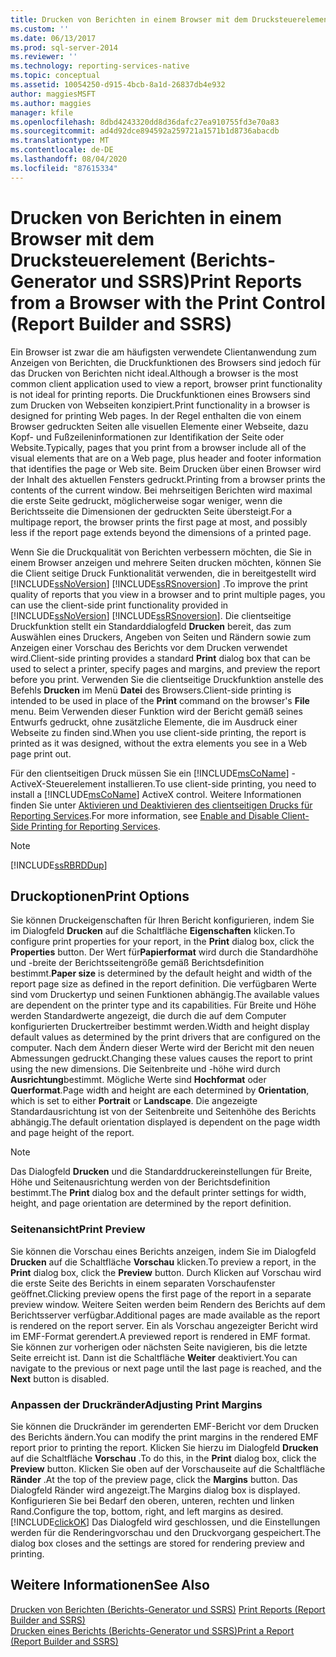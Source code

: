 ```yaml
---
title: Drucken von Berichten in einem Browser mit dem Drucksteuerelement (Berichts-Generator und SSRS) | Microsoft-Dokumentation
ms.custom: ''
ms.date: 06/13/2017
ms.prod: sql-server-2014
ms.reviewer: ''
ms.technology: reporting-services-native
ms.topic: conceptual
ms.assetid: 10054250-d915-4bcb-8a1d-26837db4e932
author: maggiesMSFT
ms.author: maggies
manager: kfile
ms.openlocfilehash: 8dbd4243320dd8d36dafc27ea910755fd3e70a83
ms.sourcegitcommit: ad4d92dce894592a259721a1571b1d8736abacdb
ms.translationtype: MT
ms.contentlocale: de-DE
ms.lasthandoff: 08/04/2020
ms.locfileid: "87615334"
---
```

# <a name="print-reports-from-a-browser-with-the-print-control-report-builder-and-ssrs"></a><span data-ttu-id="bec3b-102">Drucken von Berichten in einem Browser mit dem Drucksteuerelement (Berichts-Generator und SSRS)</span><span class="sxs-lookup"><span data-stu-id="bec3b-102">Print Reports from a Browser with the Print Control (Report Builder and SSRS)</span></span>
  <span data-ttu-id="bec3b-103">Ein Browser ist zwar die am häufigsten verwendete Clientanwendung zum Anzeigen von Berichten, die Druckfunktionen des Browsers sind jedoch für das Drucken von Berichten nicht ideal.</span><span class="sxs-lookup"><span data-stu-id="bec3b-103">Although a browser is the most common client application used to view a report, browser print functionality is not ideal for printing reports.</span></span> <span data-ttu-id="bec3b-104">Die Druckfunktionen eines Browsers sind zum Drucken von Webseiten konzipiert.</span><span class="sxs-lookup"><span data-stu-id="bec3b-104">Print functionality in a browser is designed for printing Web pages.</span></span> <span data-ttu-id="bec3b-105">In der Regel enthalten die von einem Browser gedruckten Seiten alle visuellen Elemente einer Webseite, dazu Kopf- und Fußzeileninformationen zur Identifikation der Seite oder Website.</span><span class="sxs-lookup"><span data-stu-id="bec3b-105">Typically, pages that you print from a browser include all of the visual elements that are on a Web page, plus header and footer information that identifies the page or Web site.</span></span> <span data-ttu-id="bec3b-106">Beim Drucken über einen Browser wird der Inhalt des aktuellen Fensters gedruckt.</span><span class="sxs-lookup"><span data-stu-id="bec3b-106">Printing from a browser prints the contents of the current window.</span></span> <span data-ttu-id="bec3b-107">Bei mehrseitigen Berichten wird maximal die erste Seite gedruckt, möglicherweise sogar weniger, wenn die Berichtsseite die Dimensionen der gedruckten Seite übersteigt.</span><span class="sxs-lookup"><span data-stu-id="bec3b-107">For a multipage report, the browser prints the first page at most, and possibly less if the report page extends beyond the dimensions of a printed page.</span></span>  
  
 <span data-ttu-id="bec3b-108">Wenn Sie die Druckqualität von Berichten verbessern möchten, die Sie in einem Browser anzeigen und mehrere Seiten drucken möchten, können Sie die Client seitige Druck Funktionalität verwenden, die in bereitgestellt wird [!INCLUDE[ssNoVersion](../../includes/ssnoversion-md.md)] [!INCLUDE[ssRSnoversion](../../includes/ssrsnoversion-md.md)] .</span><span class="sxs-lookup"><span data-stu-id="bec3b-108">To improve the print quality of reports that you view in a browser and to print multiple pages, you can use the client-side print functionality provided in [!INCLUDE[ssNoVersion](../../includes/ssnoversion-md.md)] [!INCLUDE[ssRSnoversion](../../includes/ssrsnoversion-md.md)].</span></span> <span data-ttu-id="bec3b-109">Die clientseitige Druckfunktion stellt ein Standarddialogfeld **Drucken** bereit, das zum Auswählen eines Druckers, Angeben von Seiten und Rändern sowie zum Anzeigen einer Vorschau des Berichts vor dem Drucken verwendet wird.</span><span class="sxs-lookup"><span data-stu-id="bec3b-109">Client-side printing provides a standard **Print** dialog box that can be used to select a printer, specify pages and margins, and preview the report before you print.</span></span> <span data-ttu-id="bec3b-110">Verwenden Sie die clientseitige Druckfunktion anstelle des Befehls **Drucken** im Menü **Datei** des Browsers.</span><span class="sxs-lookup"><span data-stu-id="bec3b-110">Client-side printing is intended to be used in place of the **Print** command on the browser's **File** menu.</span></span> <span data-ttu-id="bec3b-111">Beim Verwenden dieser Funktion wird der Bericht gemäß seines Entwurfs gedruckt, ohne zusätzliche Elemente, die im Ausdruck einer Webseite zu finden sind.</span><span class="sxs-lookup"><span data-stu-id="bec3b-111">When you use client-side printing, the report is printed as it was designed, without the extra elements you see in a Web page print out.</span></span>  
  
 <span data-ttu-id="bec3b-112">Für den clientseitigen Druck müssen Sie ein [!INCLUDE[msCoName](../../includes/msconame-md.md)] -ActiveX-Steuerelement installieren.</span><span class="sxs-lookup"><span data-stu-id="bec3b-112">To use client-side printing, you need to install a [!INCLUDE[msCoName](../../includes/msconame-md.md)] ActiveX control.</span></span> <span data-ttu-id="bec3b-113">Weitere Informationen finden Sie unter [Aktivieren und Deaktivieren des clientseitigen Drucks für Reporting Services](../report-server/enable-and-disable-client-side-printing-for-reporting-services.md).</span><span class="sxs-lookup"><span data-stu-id="bec3b-113">For more information, see [Enable and Disable Client-Side Printing for Reporting Services](../report-server/enable-and-disable-client-side-printing-for-reporting-services.md).</span></span>  
  
> [!NOTE]  
>  [!INCLUDE[ssRBRDDup](../../includes/ssrbrddup-md.md)]  
  
## <a name="print-options"></a><span data-ttu-id="bec3b-114">Druckoptionen</span><span class="sxs-lookup"><span data-stu-id="bec3b-114">Print Options</span></span>  
 <span data-ttu-id="bec3b-115">Sie können Druckeigenschaften für Ihren Bericht konfigurieren, indem Sie im Dialogfeld **Drucken** auf die Schaltfläche **Eigenschaften** klicken.</span><span class="sxs-lookup"><span data-stu-id="bec3b-115">To configure print properties for your report, in the **Print** dialog box, click the **Properties** button.</span></span> <span data-ttu-id="bec3b-116">Der Wert für**Papierformat** wird durch die Standardhöhe und -breite der Berichtsseitengröße gemäß Berichtsdefinition bestimmt.</span><span class="sxs-lookup"><span data-stu-id="bec3b-116">**Paper size** is determined by the default height and width of the report page size as defined in the report definition.</span></span> <span data-ttu-id="bec3b-117">Die verfügbaren Werte sind vom Druckertyp und seinen Funktionen abhängig.</span><span class="sxs-lookup"><span data-stu-id="bec3b-117">The available values are dependent on the printer type and its capabilities.</span></span> <span data-ttu-id="bec3b-118">Für Breite und Höhe werden Standardwerte angezeigt, die durch die auf dem Computer konfigurierten Druckertreiber bestimmt werden.</span><span class="sxs-lookup"><span data-stu-id="bec3b-118">Width and height display default values as determined by the print drivers that are configured on the computer.</span></span> <span data-ttu-id="bec3b-119">Nach dem Ändern dieser Werte wird der Bericht mit den neuen Abmessungen gedruckt.</span><span class="sxs-lookup"><span data-stu-id="bec3b-119">Changing these values causes the report to print using the new dimensions.</span></span> <span data-ttu-id="bec3b-120">Die Seitenbreite und -höhe wird durch **Ausrichtung**bestimmt. Mögliche Werte sind **Hochformat** oder **Querformat**.</span><span class="sxs-lookup"><span data-stu-id="bec3b-120">Page width and height are each determined by **Orientation**, which is set to either **Portrait** or **Landscape**.</span></span> <span data-ttu-id="bec3b-121">Die angezeigte Standardausrichtung ist von der Seitenbreite und Seitenhöhe des Berichts abhängig.</span><span class="sxs-lookup"><span data-stu-id="bec3b-121">The default orientation displayed is dependent on the page width and page height of the report.</span></span>  
  
> [!NOTE]  
>  <span data-ttu-id="bec3b-122"> Das Dialogfeld **Drucken** und die Standarddruckereinstellungen für Breite, Höhe und Seitenausrichtung werden von der Berichtsdefinition bestimmt.</span><span class="sxs-lookup"><span data-stu-id="bec3b-122">The **Print** dialog box and the default printer settings for width, height, and page orientation are determined by the report definition.</span></span>  
  
### <a name="print-preview"></a><span data-ttu-id="bec3b-123">Seitenansicht</span><span class="sxs-lookup"><span data-stu-id="bec3b-123">Print Preview</span></span>  
 <span data-ttu-id="bec3b-124">Sie können die Vorschau eines Berichts anzeigen, indem Sie im Dialogfeld **Drucken** auf die Schaltfläche **Vorschau** klicken.</span><span class="sxs-lookup"><span data-stu-id="bec3b-124">To preview a report, in the **Print** dialog box, click the **Preview** button.</span></span> <span data-ttu-id="bec3b-125">Durch Klicken auf Vorschau wird die erste Seite des Berichts in einem separaten Vorschaufenster geöffnet.</span><span class="sxs-lookup"><span data-stu-id="bec3b-125">Clicking preview opens the first page of the report in a separate preview window.</span></span> <span data-ttu-id="bec3b-126">Weitere Seiten werden beim Rendern des Berichts auf dem Berichtsserver verfügbar.</span><span class="sxs-lookup"><span data-stu-id="bec3b-126">Additional pages are made available as the report is rendered on the report server.</span></span> <span data-ttu-id="bec3b-127">Ein als Vorschau angezeigter Bericht wird im EMF-Format gerendert.</span><span class="sxs-lookup"><span data-stu-id="bec3b-127">A previewed report is rendered in EMF format.</span></span> <span data-ttu-id="bec3b-128">Sie können zur vorherigen oder nächsten Seite navigieren, bis die letzte Seite erreicht ist. Dann ist die Schaltfläche **Weiter** deaktiviert.</span><span class="sxs-lookup"><span data-stu-id="bec3b-128">You can navigate to the previous or next page until the last page is reached, and the **Next** button is disabled.</span></span>  
  
### <a name="adjusting-print-margins"></a><span data-ttu-id="bec3b-129">Anpassen der Druckränder</span><span class="sxs-lookup"><span data-stu-id="bec3b-129">Adjusting Print Margins</span></span>  
 <span data-ttu-id="bec3b-130">Sie können die Druckränder im gerenderten EMF-Bericht vor dem Drucken des Berichts ändern.</span><span class="sxs-lookup"><span data-stu-id="bec3b-130">You can modify the print margins in the rendered EMF report prior to printing the report.</span></span> <span data-ttu-id="bec3b-131">Klicken Sie hierzu im Dialogfeld **Drucken** auf die Schaltfläche **Vorschau** .</span><span class="sxs-lookup"><span data-stu-id="bec3b-131">To do this, in the **Print** dialog box, click the **Preview** button.</span></span> <span data-ttu-id="bec3b-132">Klicken Sie oben auf der Vorschauseite auf die Schaltfläche **Ränder** .</span><span class="sxs-lookup"><span data-stu-id="bec3b-132">At the top of the preview page, click the **Margins** button.</span></span> <span data-ttu-id="bec3b-133">Das Dialogfeld Ränder wird angezeigt.</span><span class="sxs-lookup"><span data-stu-id="bec3b-133">The Margins dialog box is displayed.</span></span> <span data-ttu-id="bec3b-134">Konfigurieren Sie bei Bedarf den oberen, unteren, rechten und linken Rand.</span><span class="sxs-lookup"><span data-stu-id="bec3b-134">Configure the top, bottom, right, and left margins as desired.</span></span> [!INCLUDE[clickOK](../../includes/clickok-md.md)] <span data-ttu-id="bec3b-135">Das Dialogfeld wird geschlossen, und die Einstellungen werden für die Renderingvorschau und den Druckvorgang gespeichert.</span><span class="sxs-lookup"><span data-stu-id="bec3b-135">The dialog box closes and the settings are stored for rendering preview and printing.</span></span>  
  
## <a name="see-also"></a><span data-ttu-id="bec3b-136">Weitere Informationen</span><span class="sxs-lookup"><span data-stu-id="bec3b-136">See Also</span></span>  
 <span data-ttu-id="bec3b-137">[Drucken von Berichten &#40;Berichts-Generator und SSRS&#41;](print-reports-report-builder-and-ssrs.md) </span><span class="sxs-lookup"><span data-stu-id="bec3b-137">[Print Reports &#40;Report Builder and SSRS&#41;](print-reports-report-builder-and-ssrs.md) </span></span>  
 [<span data-ttu-id="bec3b-138">Drucken eines Berichts &#40;Berichts-Generator und SSRS&#41;</span><span class="sxs-lookup"><span data-stu-id="bec3b-138">Print a Report &#40;Report Builder and SSRS&#41;</span></span>](print-a-report-report-builder-and-ssrs.md)  
  
  
